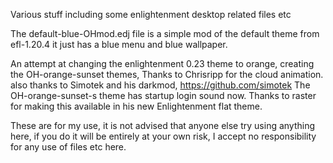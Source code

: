 Various stuff including some enlightenment desktop related files etc

The default-blue-OHmod.edj file is a simple mod of the default theme from efl-1.20.4 it just has a blue menu and blue wallpaper.

An attempt at changing the enlightenment 0.23 theme to orange, creating the OH-orange-sunset themes,
Thanks to Chrisripp for the cloud animation. also thanks to Simotek and his darkmod, https://github.com/simotek
The OH-orange-sunset-s theme has startup login sound now. 
Thanks to raster for making this available in his new Enlightenment flat theme.

These are for my use, it is not advised that anyone else try using anything here, if you do it will be entirely at your own risk, I accept no responsibility for any use of files etc here.
